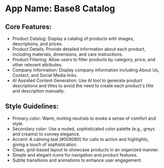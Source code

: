 # **App Name**: Base8 Catalog

## Core Features:

- Product Catalog: Display a catalog of products with images, descriptions, and prices.
- Product Details: Provide detailed information about each product, including materials, dimensions, and care instructions.
- Product Filtering: Allow users to filter products by category, price, and other relevant attributes.
- Company Information: Display company information including About Us, Contact, and Social Media links.
- AI Assisted Content Generation: Use AI tool to generate product descriptions and titles to avoid the need to create each product's title and description manually.

## Style Guidelines:

- Primary color: Warm, inviting neutrals to evoke a sense of comfort and style.
- Secondary color: Use a muted, sophisticated color palette (e.g., greys and creams) to convey elegance.
- Accent: A calming teal (#008080) for calls to action and highlights, giving a touch of sophistication.
- Clean, grid-based layout to showcase products in an organized manner.
- Simple and elegant icons for navigation and product features.
- Subtle transitions and animations to enhance user engagement.